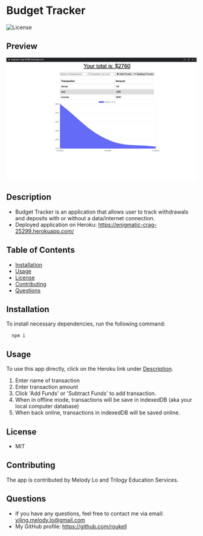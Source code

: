 # Budget Tracker
  ![License](https://img.shields.io/github/license/roukell/budget_tracker)

  ## Preview
  ![img](./public/img/preview.png)

  ## Description
  * Budget Tracker is an application that allows user to track withdrawals and deposits with or without a data/internet connection.
  * Deployed application on Heroku: https://enigmatic-crag-25299.herokuapp.com/

  ## Table of Contents
  * [Installation](#installation)
  * [Usage](#Usage)
  * [License](#License)
  * [Contributing](#Contributing)
  * [Questions](#Questions)

  ## Installation
  To install necessary dependencies, run the following command:

      npm i

  ## Usage
  To use this app directly, click on the Heroku link under [Description](#Description). 
 1. Enter name of transaction
 2. Enter transaction amount
 3. Click 'Add Funds' or 'Subtract Funds' to add transaction.
 4. When in offline mode, transactions will be save in indexedDB (aka your local computer database)
 5. When back online, transactions in indexedDB will be saved online.

  ## License
  * MIT

  ## Contributing
  The app is contributed by Melody Lo and Trilogy Education Services.

  ## Questions
  * If you have any questions, feel free to contact me via email: yiling.melody.lo@gmail.com
  * My GitHub profile: https://github.com/roukell

  